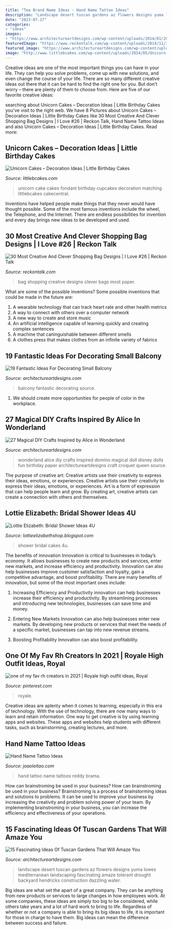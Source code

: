 ```yaml
---
title: "Tea Brand Name Ideas - Hand Name Tattoo Ideas"
description: "Landscape desert tuscan gardens az flowers designs yuma lowes mediterranean landscaping fascinating amaze tolerant drought backyard hendricks construction dazzling water"
date: "2023-07-17"
categories:
- "ideas"
images:
- "https://www.architectureartdesigns.com/wp-content/uploads/2014/01/2050-630x839.jpg"
featuredImage: "https://www.reckontalk.com/wp-content/uploads/2014/11/30-Most-Creative-And-Clever-Shopping-Bag-Designs-8.jpg"
featured_image: "https://www.architectureartdesigns.com/wp-content/uploads/2016/11/8-27-630x419.jpg"
image: "http://www.littlebcakes.com/wp-content/uploads/2014/05/Unicorn-Cake-Pictures-768x1024.jpg"
---
```



Creative ideas are one of the most important things you can have in your life. They can help you solve problems, come up with new solutions, and even change the course of your life. There are so many different creative ideas out there that it can be hard to find the right one for you. But don’t worry – there are plenty of them to choose from. Here are five of our favorite creative ideas: 

	

		
searching about Unicorn Cakes – Decoration Ideas | Little Birthday Cakes you've visit to the right web. We have 8 Pictures about Unicorn Cakes – Decoration Ideas | Little Birthday Cakes like 30 Most Creative And Clever Shopping Bag Designs | I Love #26 | Reckon Talk, Hand Name Tattoo Ideas and also Unicorn Cakes – Decoration Ideas | Little Birthday Cakes. Read more:
		
    
## Unicorn Cakes – Decoration Ideas | Little Birthday Cakes

<img loading=lazy src="http://www.littlebcakes.com/wp-content/uploads/2014/05/Unicorn-Cake-Pictures-768x1024.jpg" onerror="this.onerror=null;this.src='https://tse4.mm.bing.net/th?id=OIP.DjeHt37L_RjU2HqoxwmeRgHaJ4&amp;pid=15.1';" alt="Unicorn Cakes – Decoration Ideas | Little Birthday Cakes">

_Source: littlebcakes.com_

>unicorn cake cakes fondant birthday cupcakes decoration matching littlebcakes cakecentral. 

	

Inventions have helped people make things that they never would have thought possible. Some of the most famous inventions include the wheel, the Telephone, and the Internet. There are endless possibilities for invention and every day brings new ideas to be developed and used.

    
## 30 Most Creative And Clever Shopping Bag Designs | I Love #26 | Reckon Talk

<img loading=lazy src="https://www.reckontalk.com/wp-content/uploads/2014/11/30-Most-Creative-And-Clever-Shopping-Bag-Designs-8.jpg" onerror="this.onerror=null;this.src='https://tse3.mm.bing.net/th?id=OIP.5xVf0naF2wLgp4FUqr3BigHaFS&amp;pid=15.1';" alt="30 Most Creative And Clever Shopping Bag Designs | I Love #26 | Reckon Talk">

_Source: reckontalk.com_

>bag shopping creative designs clever bags most paper. 

	

What are some of the possible inventions?
Some possible inventions that could be made in the future are: 
1. A wearable technology that can track heart rate and other health metrics 
2. A way to connect with others over a computer network 
3. A new way to create and store music 
4. An artificial intelligence capable of learning quickly and creating complex sentences 
5. A machine that caninguishable between different smells 
6. A clothes press that makes clothes from an infinite variety of fabrics 

    
## 19 Fantastic Ideas For Decorating Small Balcony

<img loading=lazy src="https://www.architectureartdesigns.com/wp-content/uploads/2015/08/1117.jpg" onerror="this.onerror=null;this.src='https://tse3.mm.bing.net/th?id=OIP.ic9it3y6UEZPGKsuRONZpwHaHy&amp;pid=15.1';" alt="19 Fantastic Ideas For Decorating Small Balcony">

_Source: architectureartdesigns.com_

>balcony fantastic decorating source. 

	

1. We should create more opportunities for people of color in the workplace.

    
## 27 Magical DIY Crafts Inspired By Alice In Wonderland

<img loading=lazy src="https://www.architectureartdesigns.com/wp-content/uploads/2014/01/2050-630x839.jpg" onerror="this.onerror=null;this.src='https://tse3.mm.bing.net/th?id=OIP.pBbyyUjCFgH7eBME-KTw-gHaJ3&amp;pid=15.1';" alt="27 Magical DIY Crafts Inspired by Alice in Wonderland">

_Source: architectureartdesigns.com_

>wonderland alice diy crafts inspired domino magical doll disney dolls fun birthday paper architectureartdesigns craft croquet queen source. 

	

The purpose of creative art: Creative artists use their creativity to express their ideas, emotions, or experiences.
Creative artists use their creativity to express their ideas, emotions, or experiences. Art is a form of expression that can help people learn and grow. By creating art, creative artists can create a connection with others and themselves.

    
## Lottie Elizabeth: Bridal Shower Ideas 4U

<img loading=lazy src="https://2.bp.blogspot.com/-cBkLoZOCgko/WsPIw7C1bGI/AAAAAAAAApQ/MGgHlqozT8QuoV_n-gsH_Ldm7bDYvFLbwCLcBGAs/s1600/il_fullxfull.903205608_es9e.jpg" onerror="this.onerror=null;this.src='https://tse3.mm.bing.net/th?id=OIP.WugI6Cfj3l7-zvrUxaSsfwHaLH&amp;pid=15.1';" alt="Lottie Elizabeth: Bridal Shower Ideas 4U">

_Source: lottieelizabethshop.blogspot.com_

>shower bridal cakes 4u. 

	

The benefits of innovation
Innovation is critical to businesses in today’s economy. It allows businesses to create new products and services, enter new markets, and increase efficiency and productivity. Innovation can also help businesses improve customer satisfaction and loyalty, gain a competitive advantage, and boost profitability.
There are many benefits of innovation, but some of the most important ones include:

1. Increasing Efficiency and Productivity
innovation can help businesses increase their efficiency and productivity. By streamlining processes and introducing new technologies, businesses can save time and money.

2. Entering New Markets
Innovation can also help businesses enter new markets. By developing new products or services that meet the needs of a specific market, businesses can tap into new revenue streams.

3. Boosting Profitability
Innovation can also boost profitability.

    
## One Of My Fav Rh Creators In 2021 | Royale High Outfit Ideas, Royal

<img loading=lazy src="https://i.pinimg.com/736x/ad/9d/9e/ad9d9e83ee4c26a744e5466e2d67b2cc.jpg" onerror="this.onerror=null;this.src='https://tse2.mm.bing.net/th?id=OIP.fuBxKVo-AkOwCAYv66NffQHaKN&amp;pid=15.1';" alt="one of my fav rh creators in 2021 | Royale high outfit ideas, Royal">

_Source: pinterest.com_

>royale. 

	

Creative ideas are aplenty when it comes to learning, especially in this era of technology. With the use of technology, there are now many ways to learn and retain information. One way to get creative is by using learning apps and websites. These apps and websites help students with different tasks, such as brainstorming, creating lectures, and more.

    
## Hand Name Tattoo Ideas

<img loading=lazy src="https://www.joaoleitao.com/tattoo-name/wp-content/uploads/hand-name-tattoo-design.jpg" onerror="this.onerror=null;this.src='https://tse3.mm.bing.net/th?id=OIP.di4egZRcMq5hzkr8Etc84QHaJ4&amp;pid=15.1';" alt="Hand Name Tattoo Ideas">

_Source: joaoleitao.com_

>hand tattoo name tattoos reddy brama. 

	

How can brainstroming be used in your business?
How can brainstroming be used in your business? Brainstroming is a process of brainstorming ideas and solutions to problems. It can be used to improve your business by increasing the creativity and problem solving power of your team. By implementing brainstroming in your business, you can increase the efficiency and effectiveness of your operations.

    
## 15 Fascinating Ideas Of Tuscan Gardens That Will Amaze You

<img loading=lazy src="https://www.architectureartdesigns.com/wp-content/uploads/2016/11/8-27-630x419.jpg" onerror="this.onerror=null;this.src='https://tse4.mm.bing.net/th?id=OIP.vrEhmZO5ZFRgu4uD3gZrVwHaE7&amp;pid=15.1';" alt="15 Fascinating Ideas Of Tuscan Gardens That Will Amaze You">

_Source: architectureartdesigns.com_

>landscape desert tuscan gardens az flowers designs yuma lowes mediterranean landscaping fascinating amaze tolerant drought backyard hendricks construction dazzling water. 

	

Big ideas are what set the apart of a great company. They can be anything from new products or services to large changes in how employees work. At some companies, these ideas are simply too big to be considered, while others take years and a lot of hard work to bring to life. Regardless of whether or not a company is able to bring its big ideas to life, it is important for those in charge to have them. Big ideas can mean the difference between success and failure.


